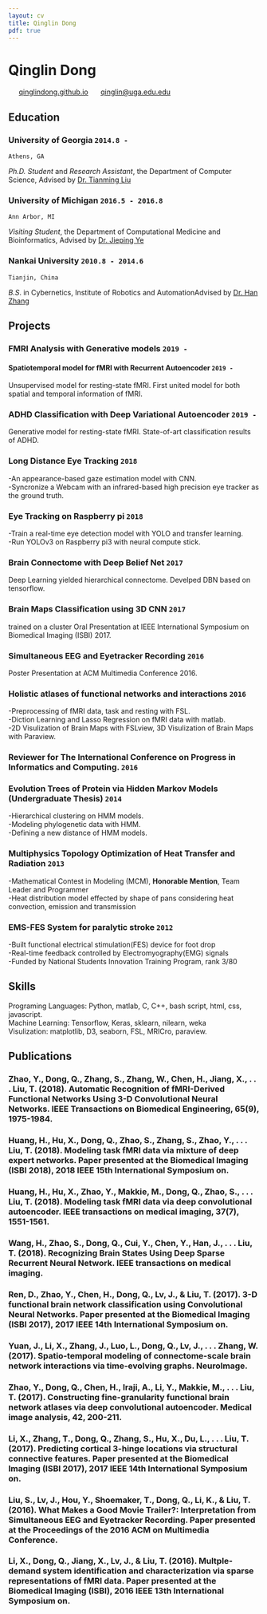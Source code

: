 ```yaml
---
layout: cv
title: Qinglin Dong
pdf: true
---
```

# Qinglin Dong

<div id="webaddress">
<i class="fi-home" style="margin-left:1em"></i>
<a href="https://qinglindong.github.io" style="margin-left:0.5em">qinglindong.github.io</a>
<i class="fi-mail" style="margin-left:1em"></i>
<a href="qinglin@uga.edu.edu" style="margin-left:0.5em">qinglin@uga.edu.edu</a>
</div>

## Education

### __University of Georgia__ `2014.8 -`
```
Athens, GA
```
_Ph.D. Student_ and _Research Assistant_, the Department of Computer Science, Advised by [Dr. Tianming Liu](http://cobweb.cs.uga.edu/~tliu/)<br>

### __University of Michigan__ `2016.5 - 2016.8`
```
Ann Arbor, MI
```
_Visiting Student_, the Department of Computational Medicine and Bioinformatics, Advised by [Dr. Jieping Ye](https://midas.umich.edu/faculty-member/jieping-ye/)<br>

### __Nankai University__ `2010.8 - 2014.6`
```
Tianjin, China
```
_B.S_. in Cybernetics, Institute of Robotics and AutomationAdvised by [Dr. Han Zhang](http://ai.nankai.edu.cn/frontend/Teachers/Introduce.aspx?TID=zhangh)<br>

## Projects

### __FMRI Analysis with Generative models__ `2019 -`

#### __Spatiotemporal model for fMRI with Recurrent Autoencoder__ `2019 -`
Unsupervised model for resting-state fMRI.
First united model for both spatial and temporal information of fMRI.

### __ADHD Classification with Deep Variational Autoencoder__ `2019 -`
Generative model for resting-state fMRI.
State-of-art classification results of ADHD.

### __Long Distance Eye Tracking__ `2018 `
-An appearance-based gaze estimation model with CNN.<br/>
-Syncronize a Webcam with an infrared-based high precision eye tracker as the ground truth. <br/>

### __Eye Tracking on Raspberry pi__ `2018 `
-Train a real-time eye detection model with YOLO and transfer learning.<br/>
-Run YOLOv3 on Raspberry pi3 with neural compute stick. <br/>

### __Brain Connectome with Deep Belief Net__ `2017`
Deep Learning yielded hierarchical connectome.
Develped DBN based on tensorflow.

### __Brain Maps Classification using 3D CNN__ `2017`
trained on a cluster
Oral Presentation at IEEE International Symposium on Biomedical Imaging (ISBI) 2017.<br>

### __Simultaneous EEG and Eyetracker Recording__  `2016`
Poster Presentation at ACM Multimedia Conference 2016.<br>

### __Holistic atlases of functional networks and interactions__  `2016`
-Preprocessing of fMRI data, task and resting with FSL.<br>
-Diction Learning and Lasso Regression on fMRI data with matlab.<br>
-2D Visulization of Brain Maps with FSLview, 3D Visulization of Brain Maps with Paraview.<br>

### __Reviewer for The International Conference on Progress in Informatics and Computing__. `2016`

### __Evolution Trees of Protein via Hidden Markov Models (Undergraduate Thesis)__  `2014`
-Hierarchical clustering on HMM models. <br>
-Modeling phylogenetic data with HMM.<br>
-Defining a new distance of HMM models.<br>

### __Multiphysics Topology Optimization of Heat Transfer and Radiation__  `2013`
-Mathematical Contest in Modeling (MCM), __Honorable Mention__, Team Leader and Programmer<br>
-Heat distribution model effected by shape of pans considering heat convection, emission and transmission<br>

### __EMS-FES System for paralytic stroke__  `2012`
-Built functional electrical stimulation(FES) device for foot drop<br>
-Real-time feedback controlled by Electromyography(EMG) signals<br>
-Funded by National Students Innovation Training Program, rank 3/80<br>

## Skills
Programing Languages: Python, matlab, C, C++, bash script, html, css, javascript.<br>
Machine Learning: Tensorflow, Keras, sklearn, nilearn, weka<br>
Visulization: matplotlib, D3, seaborn, FSL, MRICro, paraview.<br>

## Publications

### Zhao, Y., Dong, Q., Zhang, S., Zhang, W., Chen, H., Jiang, X., . . . Liu, T. (2018). Automatic Recognition of fMRI-Derived Functional Networks Using 3-D Convolutional Neural Networks. IEEE Transactions on Biomedical Engineering, 65(9), 1975-1984. 
### Huang, H., Hu, X., Dong, Q., Zhao, S., Zhang, S., Zhao, Y., . . . Liu, T. (2018). Modeling task fMRI data via mixture of deep expert networks. Paper presented at the Biomedical Imaging (ISBI 2018), 2018 IEEE 15th International Symposium on.
### Huang, H., Hu, X., Zhao, Y., Makkie, M., Dong, Q., Zhao, S., . . . Liu, T. (2018). Modeling task fMRI data via deep convolutional autoencoder. IEEE transactions on medical imaging, 37(7), 1551-1561. 
### Wang, H., Zhao, S., Dong, Q., Cui, Y., Chen, Y., Han, J., . . . Liu, T. (2018). Recognizing Brain States Using Deep Sparse Recurrent Neural Network. IEEE transactions on medical imaging. 
### Ren, D., Zhao, Y., Chen, H., Dong, Q., Lv, J., & Liu, T. (2017). 3-D functional brain network classification using Convolutional Neural Networks. Paper presented at the Biomedical Imaging (ISBI 2017), 2017 IEEE 14th International Symposium on.
### Yuan, J., Li, X., Zhang, J., Luo, L., Dong, Q., Lv, J., . . . Zhang, W. (2017). Spatio-temporal modeling of connectome-scale brain network interactions via time-evolving graphs. NeuroImage. 
### Zhao, Y., Dong, Q., Chen, H., Iraji, A., Li, Y., Makkie, M., . . . Liu, T. (2017). Constructing fine-granularity functional brain network atlases via deep convolutional autoencoder. Medical image analysis, 42, 200-211. 
### Li, X., Zhang, T., Dong, Q., Zhang, S., Hu, X., Du, L., . . . Liu, T. (2017). Predicting cortical 3-hinge locations via structural connective features. Paper presented at the Biomedical Imaging (ISBI 2017), 2017 IEEE 14th International Symposium on.
### Liu, S., Lv, J., Hou, Y., Shoemaker, T., Dong, Q., Li, K., & Liu, T. (2016). What Makes a Good Movie Trailer?: Interpretation from Simultaneous EEG and Eyetracker Recording. Paper presented at the Proceedings of the 2016 ACM on Multimedia Conference.
### Li, X., Dong, Q., Jiang, X., Lv, J., & Liu, T. (2016). Multple-demand system identification and characterization via sparse representations of fMRI data. Paper presented at the Biomedical Imaging (ISBI), 2016 IEEE 13th International Symposium on.

<!-- ### Footer

Last updated: May 2013 -->
